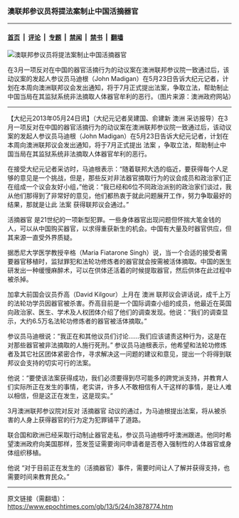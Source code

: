 ### 澳联邦参议员将提法案制止中国活摘器官

---

#### [首页](../../../..?n3878774) &nbsp;|&nbsp; [评论](../../../../../epoch-comment?n3878774) &nbsp;|&nbsp; [专题](../../../../../epoch-special?n3878774) &nbsp;|&nbsp; [禁闻](../../../../../epoch-news?n3878774) &nbsp;|&nbsp; [禁书](../../../../../books?n3878774) &nbsp;|&nbsp; [翻墙](https://github.com/gfw-breaker/nogfw/blob/master/README.md?n3878774)


<div><img alt="澳联邦参议员将提法案制止中国活摘器官" class="attachment-djy_600_400 size-djy_600_400 wp-post-image" src="https://i.epochtimes.com/assets/uploads/2013/05/1303210931172366.jpg"/>
<div class="caption">
 <p>
  在3月一项反对在中国的器官活摘行为的动议案在澳洲联邦参议院一致通过后，该动议案的发起人参议员马迪根（John Madigan）在5月23日告诉大纪元记者，计划在本周向澳洲联邦议会发出通知，将于7月正式提出法案，争取立法，帮助制止中国当局在其监狱系统非法摘取人体器官牟利的恶行。（图片来源：澳洲政府网站）
 </p>
</div></div><hr/><div class="post_content" id="artbody" itemprop="articleBody">
 <!-- article content begin -->
 <p>
  【大纪元2013年05月24日讯】（大纪元记者吴建国、俞建新
  <ok href="https://www.epochtimes.com/gb/tag/%E6%BE%B3%E6%B4%B2.html">
   澳洲
  </ok>
  采访报导）在3月一项反对在中国的器官活摘行为的动议案在澳洲联邦参议院一致通过后，该动议案的发起人参议员马迪根（John Madigan）在5月23日告诉大纪元记者，计划在本周向澳洲联邦议会发出通知，将于7月正式提出
  <ok href="https://www.epochtimes.com/gb/tag/%E6%B3%95%E6%A1%88.html">
   法案
  </ok>
  ，争取立法，帮助制止中国当局在其监狱系统非法摘取人体器官牟利的恶行。
 </p>
 <p>
  在接受大纪元记者采访时，马迪根表示：“随着联邦大选的临近，要获得每个人足够的意见是一个挑战，但是，那些反对非法器官摘取行为的议会成员和政治家们正在组成一个议会友好小组，”他说：“我已经和6位不同政治派别的政治家们谈过，我从他们那得到了非常好的意见，他们都热衷于就此问题展开工作，努力争取最好的结果，那就是让此
  <ok href="https://www.epochtimes.com/gb/tag/%E6%B3%95%E6%A1%88.html">
   法案
  </ok>
  获得联邦议会通过。”
 </p>
 <p>
  <ok href="https://www.epochtimes.com/gb/tag/%E6%B4%BB%E6%91%98%E5%99%A8%E5%AE%98.html">
   活摘器官
  </ok>
  是21世纪的一项新型犯罪。一些身体器官出现问题但怀揣大笔金钱的人，可以从中国购买器官，以求得重获新生的机会。中国有大量及时器官供应，但其来源一直受外界质疑。
 </p>
 <p>
  据悉尼大学医学教授辛格（Maria Fiatarone Singh）说，当一个合适的接受者需要器官移植时，监狱罪犯和法轮功修炼者的器官就会按需被活体摘取。中国的医生研发出一种缓慢麻醉术，可以在供体还活着的时候提取器官，然后供体在此过程中被杀掉。
 </p>
 <p>
  加拿大前国会议员乔高（David Kilgour）上月在
  <ok href="https://www.epochtimes.com/gb/tag/%E6%BE%B3%E6%B4%B2.html">
   澳洲
  </ok>
  联邦议会讲话说，成千上万的法轮功学员因器官被杀害。乔高目前是一个国际调查小组的成员，他最近在英国向政治家、医生、学术及人权团体介绍了他们的调查发现。他说：“我们的调查显示，大约6.5万名法轮功修炼者的器官被活体摘取。”
 </p>
 <p>
  参议员马迪根说：“我正在和其他议员们讨论……我们应该谴责这种行为，这是在对那些器官被非法摘取的人施行死刑。” 参议员马迪根表示，他希望和法轮功修炼者及其它社区团体紧密合作，寻求解决这一问题的建议和意见，提出一个将得到联邦议会支持的切实可行的法案。
 </p>
 <p>
  他说：“要使该法案获得成功，我们必须要得到尽可能多的跨党派支持，并教育人们实际所正在发生的事情，老实讲，许多人不敢相信有人干这样的事情，是让人难以相信，但是这正在发生，这是现实。”
 </p>
 <p>
  3月澳洲联邦参议院对反对
  <ok href="https://www.epochtimes.com/gb/tag/%E6%B4%BB%E6%91%98%E5%99%A8%E5%AE%98.html">
   活摘器官
  </ok>
  动议的通过，为马迪根提出法案，将从被杀害的人身上获得器官的行为定为犯罪铺平了道路。
 </p>
 <p>
  联合国和欧洲已经采取行动制止器官走私，参议员马迪根呼吁澳洲跟进。他同时希望澳洲政府向美国那样，签发签证需要询问申请者是否卷入强制性的人体器官或身体组织移植。
 </p>
 <p>
  他说 “对于目前正在发生的（活摘器官）事件，需要时间让人了解并获得支持，也需要时间来教育民众。”
 </p>
 <!-- article content end -->
 <div id="below_article_ad">
 </div>
</div>


---

原文链接（需翻墙）：https://www.epochtimes.com/gb/13/5/24/n3878774.htm